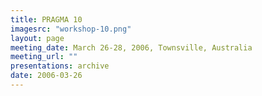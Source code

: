 ```yaml
---
title: PRAGMA 10 
imagesrc: "workshop-10.png"
layout: page
meeting_date: March 26-28, 2006, Townsville, Australia
meeting_url: "" 
presentations: archive
date: 2006-03-26
---
```


